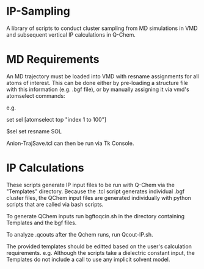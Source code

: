# IP-Sampling
A library of scripts to conduct cluster sampling from MD simulations in VMD and subsequent vertical IP calculations in Q-Chem.

# MD Requirements
An MD trajectory must be loaded into VMD with resname assignments for all atoms of interest. This can be done either by pre-loading a structure file with this information (e.g. .bgf file), or by manually assigning it via vmd's atomselect commands:

e.g. 

set sel [atomselect top "index 1 to 100"]

$sel set resname  SOL

Anion-TrajSave.tcl can then be run via Tk Console.
# IP Calculations
These scripts generate IP input files to be run with Q-Chem via the "Templates" directory.
Because the .tcl script generates individual .bgf cluster files, the QChem input files are generated individually with python scripts that are called via bash scripts.

To generate QChem inputs run bgftoqcin.sh in the directory containing Templates and the bgf files.

To analyze .qcouts after the Qchem runs, run Qcout-IP.sh.

The provided templates should be editted based on the user's calculation requirements. e.g. Although the scripts take a dielectric constant input, the Templates do not include a call to use any implicit solvent model. 
